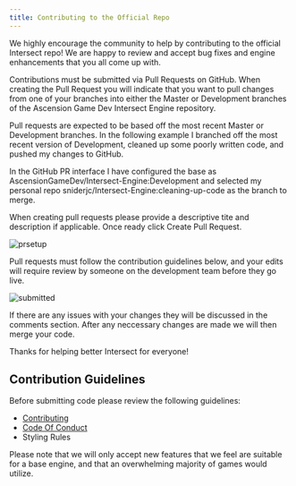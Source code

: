 ```yaml
---
title: Contributing to the Official Repo
---
```


We highly encourage the community to help by contributing to the official Intersect repo! We are happy to review and accept bug fixes and engine enhancements that you all come up with.

Contributions must be submitted via Pull Requests on GitHub. When creating the Pull Request you will indicate that you want to pull changes from one of your branches into either the Master or Development branches of the Ascension Game Dev Intersect Engine repository.

Pull requests are expected to be based off the most recent Master or Development branches. In the following example I branched off the most recent version of Development, cleaned up some poorly written code, and pushed my changes to GitHub.

In the GitHub PR interface I have configured the base as AscensionGameDev/Intersect-Engine:Development and selected my personal repo sniderjc/Intersect-Engine:cleaning-up-code as the branch to merge.

When creating pull requests please provide a descriptive tite and description if applicable. Once ready click Create Pull Request.

![prsetup](https://www.ascensiongamedev.com/resources/filehost/f00528aa5a36b70d471c606e705ff9d4.png)

Pull requests must follow the contribution guidelines below, and your edits will require review by someone on the development team before they go live.

![submitted](https://www.ascensiongamedev.com/resources/filehost/2e344356516d135f9225edf094cede6d.png)

If there are any issues with your changes they will be discussed in the comments section. After any neccessary changes are made we will then merge your code.

Thanks for helping better Intersect for everyone!

## Contribution Guidelines

Before submitting code please review the following guidelines:

- [Contributing](https://github.com/AscensionGameDev/Intersect-Engine/blob/development/CONTRIBUTING.md)
- [Code Of Conduct](https://github.com/AscensionGameDev/Intersect-Engine/blob/development/CODE_OF_CONDUCT.md)
- Styling Rules

Please note that we will only accept new features that we feel are suitable for a base engine, and that an overwhelming majority of games would utilize.
